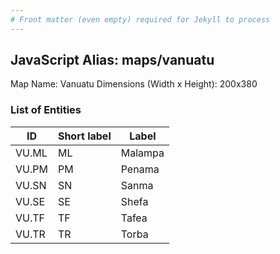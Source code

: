 ```yaml
---
# Front matter (even empty) required for Jekyll to process
---
```


## JavaScript Alias: maps/vanuatu

Map Name: Vanuatu
Dimensions (Width x Height): 200x380





### List of Entities

ID | Short label | Label
---|---|---|
VU.ML|ML|Malampa
VU.PM|PM|Penama
VU.SN|SN|Sanma
VU.SE|SE|Shefa
VU.TF|TF|Tafea
VU.TR|TR|Torba

